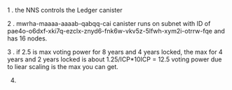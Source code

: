 1 . the NNS controls the Ledger canister

2 . mwrha-maaaa-aaaab-qabqq-cai canister runs on subnet with ID of pae4o-o6dxf-xki7q-ezclx-znyd6-fnk6w-vkv5z-5lfwh-xym2i-otrrw-fqe and has 16 nodes.

3 . if 2.5 is max voting power for 8 years and 4 years locked, the max for 4 years and 2 years locked is about 1.25/ICP*10ICP = 12.5 voting power due to liear scaling is the max you can get.

4. 
